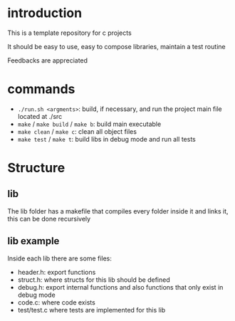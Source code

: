 # introduction

This is a template repository for c projects

It should be easy to use, easy to compose libraries, maintain a test routine

Feedbacks are appreciated

# commands

- `./run.sh <argments>`: build, if necessary, and run the project main file located at ./src
- `make` / `make build` / `make b`: build main executable
- `make clean` / `make c`: clean all object files
- `make test` / `make t`: build libs in debug mode and run all tests

# Structure

## lib

The lib folder has a makefile that compiles every folder inside it and links it, this can be done recursively

## lib example

Inside each lib there are some files:

- header.h: export functions
- struct.h: where structs for this lib should be defined
- debug.h: export internal functions and also functions that only exist in debug mode
- code.c: where code exists
- test/test.c where tests are implemented for this lib